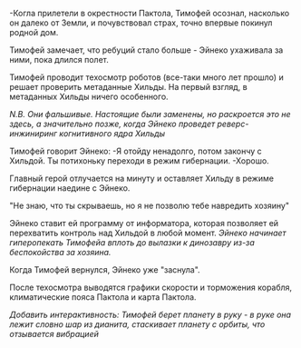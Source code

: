 
-Когла прилетели в окрестности Пактола, Тимофей осознал, насколько он далеко от Земли, и почувствовал страх, точно впервые покинул родной дом.

Тимофей замечает, что ребуций стало больше - Эйнеко ухаживала за ними, пока длился полет. 

Тимофей проводит техосмотр роботов (все-таки много лет прошло) и решает проверить метаданные Хильды. На первый взгляд, в метаданных Хильды ничего особенного.

*N.B. Они фальшивые. Настоящие были заменены, но раскроется это не здесь, а значительно позже, когда Эйнеко проведет реверс-инжиниринг когнитивного ядра Хильды*

Тимофей говорит Эйнеко:
-Я отойду ненадолго, потом закончу с Хильдой. Ты потихоньку переходи в режим гибернации.
-Хорошо.

Главный герой отлучается на минуту и оставляет Хильду в режиме гибернации наедине с Эйнеко. 

"Не знаю, что ты скрываешь, но я не позволю тебе навредить хозяину"

Эйнеко ставит ей программу от информатора, которая позволяет ей перехватить контроль над Хильдой в любой момент. *Эйнеко начинает гиперопекать Тимофейа вплоть до вылазки к динозавру из-за беспокойства за хозяина.*

Когда Тимофей вернулся, Эйнеко уже "заснула".

После техосмотра выводятся графики скорости и торможения корабля, климатические пояса Пактола и карта Пактола. 

*Добавить интерактивность: Тимофей берет планету в руку - в руке она лежит словно шар из дианита, стаскивает планету с орбиты, что отзывается вибрацией*